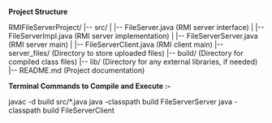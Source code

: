 **Project Structure**

RMIFileServerProject/
|-- src/
|   |-- FileServer.java          (RMI server interface)
|   |-- FileServerImpl.java      (RMI server implementation)
|   |-- FileServerServer.java    (RMI server main)
|   |-- FileServerClient.java    (RMI client main)
|-- server_files/                (Directory to store uploaded files)
|-- build/                       (Directory for compiled class files)
|-- lib/                         (Directory for any external libraries, if needed)
|-- README.md                    (Project documentation)

**Terminal Commands to Compile and Execute :-**

javac -d build src/*.java
java -classpath build FileServerServer
java -classpath build FileServerClient
